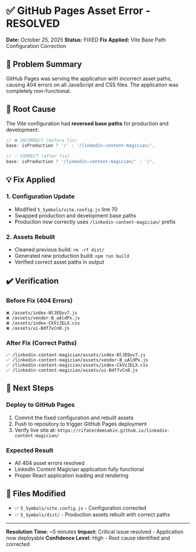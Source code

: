 # ✅ GitHub Pages Asset Error - RESOLVED

**Date:** October 25, 2025
**Status:** FIXED
**Fix Applied:** Vite Base Path Configuration Correction

## 📝 Problem Summary

GitHub Pages was serving the application with incorrect asset paths, causing 404 errors on all JavaScript and CSS files. The application was completely non-functional.

## 🤔 Root Cause

The Vite configuration had **reversed base paths** for production and development:

```javascript
// ❌ INCORRECT (before fix)
base: isProduction ? '/' : '/linkedin-content-magician/',

// ✅ CORRECT (after fix)  
base: isProduction ? '/linkedin-content-magician/' : '/',
```

## 💡 Fix Applied

### 1. Configuration Update

*   Modified `5_Symbols/vite.config.js` line 70
*   Swapped production and development base paths
*   Production now correctly uses `/linkedin-content-magician/` prefix

### 2. Assets Rebuilt

*   Cleaned previous build: `rm -rf dist/`
*   Generated new production build: `npm run build`
*   Verified correct asset paths in output

## ✔️ Verification

### Before Fix (404 Errors)

    ❌ /assets/index-NlJEQxv7.js
    ❌ /assets/vendor-B_uAldPx.js  
    ❌ /assets/index-CkVzJELX.css
    ❌ /assets/ui-Bdf7vCn0.js

### After Fix (Correct Paths)

    ✅ /linkedin-content-magician/assets/index-NlJEQxv7.js
    ✅ /linkedin-content-magician/assets/vendor-B_uAldPx.js
    ✅ /linkedin-content-magician/assets/index-CkVzJELX.css  
    ✅ /linkedin-content-magician/assets/ui-Bdf7vCn0.js

## 🚀 Next Steps

### Deploy to GitHub Pages

1.  Commit the fixed configuration and rebuilt assets
2.  Push to repository to trigger GitHub Pages deployment
3.  Verify live site at: `https://rifaterdemsahin.github.io/linkedin-content-magician/`

### Expected Result

*   All 404 asset errors resolved
*   LinkedIn Content Magician application fully functional
*   Proper React application loading and rendering

## 📂 Files Modified

*   ✅ `5_Symbols/vite.config.js` - Configuration corrected
*   ✅ `5_Symbols/dist/` - Production assets rebuilt with correct paths

---

**Resolution Time:** ~5 minutes
**Impact:** Critical issue resolved - Application now deployable
**Confidence Level:** High - Root cause identified and corrected
